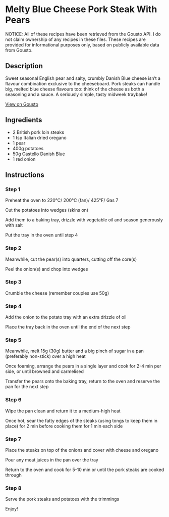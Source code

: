 # Melty Blue Cheese Pork Steak With Pears

NOTICE: All of these recipes have been retrieved from the Gousto API. I do not claim ownership of any recipes in these files. These recipes are provided for informational purposes only, based on publicly available data from Gousto.

## Description

Sweet seasonal English pear and salty, crumbly Danish Blue cheese isn’t a flavour combination exclusive to the cheeseboard. Pork steaks can handle big, melted blue cheese flavours too: think of the cheese as both a seasoning and a sauce. A seriously simple, tasty midweek traybake!

[View on Gousto](https://www.gousto.co.uk/recipes/cookbook/melty-blue-cheese-pork-steak-with-pears)

## Ingredients

- 2 British pork loin steaks
- 1 tsp Italian dried oregano
- 1 pear
- 400g potatoes
- 50g Castello Danish Blue 
- 1 red onion

## Instructions


### Step 1

<span class="text-highlight">Preheat the oven to 220&deg;C/ 200&deg;C (fan)/ 425&deg;F/ Gas 7&nbsp;</span>


Cut the potatoes into wedges (skins on)


Add them to a baking tray, drizzle with vegetable oil and season generously with salt&nbsp;


Put the tray in the oven until step 4


### Step 2

Meanwhile, cut&nbsp;the pear<span class="text-danger">(s)</span> into quarters, cutting off the core<span class="text-danger">(s)</span>


Peel the onion<span class="text-danger">(s)</span> and chop into&nbsp;wedges


### Step 3

<span class="text-highlight">Crumble the cheese (remember couples use 50g)&nbsp;</span>


### Step 4

Add the&nbsp;onion to the potato tray&nbsp;with an extra drizzle of oil


Place&nbsp;the tray back in the oven until the end of the next step


### Step 5

Meanwhile, melt 15g <span class="text-danger">(30g)</span>&nbsp;butter and a big pinch of&nbsp;sugar in a pan (preferably non-stick) over a high heat


Once&nbsp;foaming, arrange the pears in a single layer and cook for 2-4 min per side, or until browned and carmelised


Transfer the pears onto the baking tray, return to the oven and reserve the pan for the next step


### Step 6

Wipe the pan clean and return it to a medium-high heat


<span class="text-highlight">Once hot</span>, sear the fatty edges of the steaks (using tongs to keep them in place) for 2 min before cooking them for 1 min each side


### Step 7

Place the steaks on top of the onions and cover with cheese and oregano


Pour any meat juices in the pan over the tray


Return to the oven and cook for 5-10 min or until the pork steaks are cooked through

### Step 8

Serve the pork steaks and potatoes with the trimmings


Enjoy!

